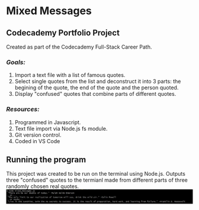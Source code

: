 # Mixed Messages
## Codecademy Portfolio Project
Created as part of the Codecademy Full-Stack Career Path.
### ***Goals:***
1. Import a text file with a list of famous quotes.
2. Select single quotes from the list and deconstruct it into 3 parts: the begining of the quote, the end of the quote and the person quoted.
3. Display "confused" quotes that combine parts of different quotes.

### ***Resources:***
1. Programmed in Javascript.
2. Text file import via Node.js fs module.
3. Git version control.
4. Coded in VS Code

## Running the program
This project was created to be run on the terminal using Node.js. Outputs three "confused" quotes to the termianl made from different parts of three randomly chosen real quotes.
![Screenshot](Screenshot.PNG)